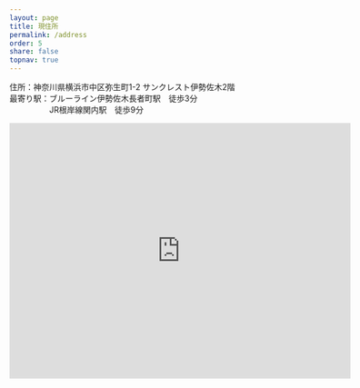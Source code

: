 ```yaml
---
layout: page
title: 現住所
permalink: /address
order: 5
share: false
topnav: true
---
```


住所：神奈川県横浜市中区弥生町1-2 サンクレスト伊勢佐木2階<br />
最寄り駅：ブルーライン伊勢佐木長者町駅　徒歩3分<br />
　　　　　JR根岸線関内駅　徒歩9分

<!--Google Map-->
<iframe src="https://www.google.com/maps/embed?pb=!1m18!1m12!1m3!1d1625.274830937323!2d139.62995700825553!3d35.441184236450255!2m3!1f0!2f0!3f0!3m2!1i1024!2i768!4f13.1!3m3!1m2!1s0x60185cf2dfaf2a07%3A0x4501359e2c91ff77!2z56We5aWI5bed55yM5qiq5rWc5biC5Lit5Yy6IOOCteODs-OCr-ODrOOCueODiOS8iuWLouS9kOacqCAy6ZqO!5e0!3m2!1sja!2sjp!4v1567605168063!5m2!1sja!2sjp" width="600" height="450" frameborder="0" style="border:0;" allowfullscreen=""></iframe>